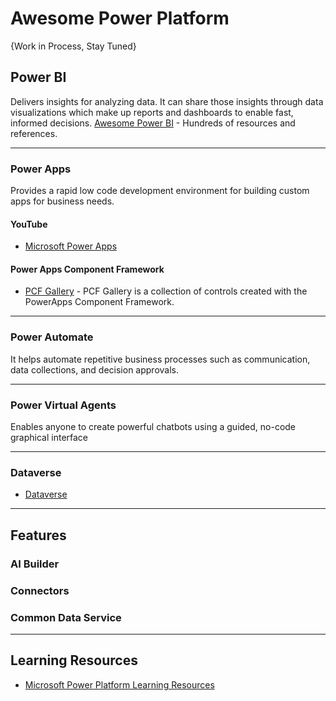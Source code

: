 # Awesome Power Platform
{Work in Process, Stay Tuned}



## Power BI
Delivers insights for analyzing data. It can share those insights through data visualizations which make up reports and dashboards to enable fast, informed decisions.
[Awesome Power BI](https://github.com/NajiElKotob/Awesome-Power-BI) - Hundreds of resources and references.

-----


### Power Apps
Provides a rapid low code development environment for building custom apps for business needs.

#### YouTube
* [Microsoft Power Apps](https://www.youtube.com/channel/UCGfWR2ekfRFckLjev6eQYLg)

#### Power Apps Component Framework
* [PCF Gallery](https://pcf.gallery) - PCF Gallery is a collection of controls created with the PowerApps Component Framework.

-----

### Power Automate
It helps automate repetitive business processes such as communication, data collections, and decision approvals.

-----

### Power Virtual Agents
Enables anyone to create powerful chatbots using a guided, no-code graphical interface

-----

### Dataverse
* [Dataverse](https://powerplatform.microsoft.com/en-us/dataverse/)

-----

## Features

### AI Builder
### Connectors 
### Common Data Service

----
## Learning Resources
* [Microsoft Power Platform Learning Resources](https://powerapps.microsoft.com/en-us/blog/microsoft-powerapps-learning-resources/)
